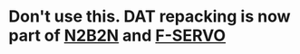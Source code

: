 # Don't use this. DAT repacking is now part of [N2B2N](https://github.com/ArthurHeitmann/Nier2Blender2NieR/) and [F-SERVO](https://github.com/ArthurHeitmann/F-SERVO)
